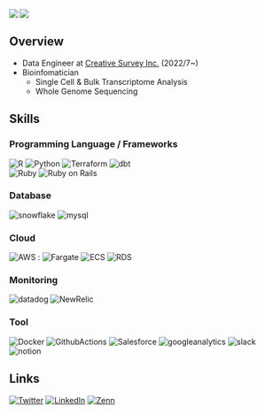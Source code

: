 <!-- badge: https://shields.io/ -->
<!-- logo: https://simpleicons.org/ -->


<div>
<a href="https://github.com/anuraghazra/github-readme-stats">
  <img align="left" src="https://github-readme-stats.vercel.app/api?username=dogTK&count_private=true&show_icons=true&theme=transparent" />
</a>
<a href="https://github.com/anuraghazra/github-readme-stats">
  <img align="left" src="https://github-readme-stats.vercel.app/api/top-langs/?username=dogTK&theme=transparent"/>
</a> 

</div>
<br clear="left"/> <!-- これにより画像の後に続く要素が下に配置される -->

## Overview

* Data Engineer at [Creative Survey Inc.](https://jp.creativesurvey.com/) (2022/7~) 
* Bioinfomatician 
  * Single Cell & Bulk Transcriptome Analysis
  * Whole Genome Sequencing


## Skills

### Programming Language / Frameworks

![R](https://img.shields.io/badge/R-0?style=flat-square&logo=r&color=276DC3&logoColor=white) 
![Python](https://img.shields.io/badge/Python-0?style=flat-square&logo=python&color=3776AB&logoColor=white) 
![Terraform](https://img.shields.io/badge/Terraform-0?style=flat-square&logo=Terraform&color=7B42BC&logoColor=white) 
![dbt](https://img.shields.io/badge/dbt-0?style=flat-square&logo=dbt&color=FF694B&logoColor=white) \
![Ruby](https://img.shields.io/badge/Ruby-0?style=flat-square&logo=ruby&color=CC342D&logoColor=white) 
![Ruby on Rails](https://img.shields.io/badge/RubyonRails-0?style=flat-square&logo=RubyonRails&color=D30001&logoColor=white) 

### Database

![snowflake](https://img.shields.io/badge/snowflake-0?style=flat-square&logo=snowflake&color=29B5E8&logoColor=white) 
![mysql](https://img.shields.io/badge/Mysql-0?style=flat-square&logo=mysql&color=4479A1&logoColor=white) 


### Cloud

![AWS](https://img.shields.io/badge/AWS-0?style=flat-square&logo=amazonaws&color=232F3E&logoColor=white) : 
![Fargate](https://img.shields.io/badge/Fargate-0?style=flat-square&logo=awsfargate&color=FF9900&logoColor=white) 
![ECS](https://img.shields.io/badge/ECS-0?style=flat-square&logo=amazonecs&color=FF9900&logoColor=white) 
![RDS](https://img.shields.io/badge/RDS-0?style=flat-square&logo=amazonrds&color=527FFF&logoColor=white) 
<!-- ![GCP](https://img.shields.io/badge/GCP-0?style=flat-square&logo=googlecloud&color=4285F4&logoColor=white): BigQuery, CloudRun, GCS, dataform, etc \
![Azure](https://img.shields.io/badge/Azure-0?style=flat-square&logo=microsoftazure&color=29B5E8&logoColor=white):  -->

### Monitoring

![datadog](https://img.shields.io/badge/Datadog-0?style=flat-square&logo=datadog&color=632CA6&logoColor=white)
![NewRelic](https://img.shields.io/badge/NewRelic-0?style=flat-square&logo=newrelic&color=1CE783&logoColor=white)


### Tool
![Docker](https://img.shields.io/badge/Docker-0?style=flat-square&logo=docker&color=00A1E0&logoColor=white)
![GithubActions](https://img.shields.io/badge/GithubActions-0?style=flat-square&logo=githubactions&color=2088FF&logoColor=white)
![Salesforce](https://img.shields.io/badge/Salesforce-0?style=flat-square&logo=salesforce&color=00A1E0&logoColor=white)
![googleanalytics](https://img.shields.io/badge/GoogleAnalytics-0?style=flat-square&logo=googleanalytics&color=E37400&logoColor=white)
![slack](https://img.shields.io/badge/Slack-0?style=flat-square&logo=slack&color=4A154B&logoColor=white)
![notion](https://img.shields.io/badge/notion-0?style=flat-square&logo=notion&color=FFFFFF&logoColor=black)





## Links

[![Twitter](https://img.shields.io/badge/Twitter-0?style=flat-square&logo=twitter&color=1DA1F2&logoColor=white)]( https://twitter.com/cs_dev_engineer )
[![LinkedIn](https://img.shields.io/badge/LinkedIn-0?style=flat-square&logo=linkedin&color=0A66C2&logoColor=white)]( https://www.linkedin.com/in/tkoreeda )
[![Zenn](https://img.shields.io/badge/Zenn-0?style=flat-square&logo=zenn&color=3EA8FF&logoColor=white)]( https://zenn.dev/t_koreeda )

